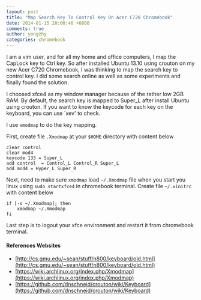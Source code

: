 ```yaml
---
layout: post
title: "Map Search Key To Control Key On Acer C720 Chromebook"
date: 2014-01-15 20:00:46 +0800
comments: true
author: yongzhy
categories: chromebook 
---
```


I am a vim user, and for all my home and office computers, I map the CapLock key to Ctrl key. So after installed Ubuntu 13.10 using crouton on my new Acer C720 Chromebook, I was thinking to map the search key to control key. I did some search online as well as some experiments and finally found the solution.

I choosed xfce4 as my window manager because of the rather low 2GB RAM. By default, the search key is mapped to Super_L after install Ubuntu using crouton. If you want to know the keycode for each key on the keyboard, you can use `xev' to check.

I use `xmodmap` to do the key mapping.

First, create file `.Xmodmap` at your `$HOME` directory with content below

    clear control
    clear mod4
    keycode 133 = Super_L
    add control  = Control_L Control_R Super_L
    add mod4 = Hyper_L Super_R

Next, need to make sure `xmodmap` load `~/.Xmodmap` file when you start you linux using `sudo startxfce4` in chromebook terminal. Create file `~/.xinitrc` with content below

    if [-s ~/.Xmodmap]; then
        xmodmap ~/.Xmodmap
    fi

Last step is to logout your xfce environment and restart it from chromebook terminal. 

#### References Websites

* [http://cs.gmu.edu/~sean/stuff/n800/keyboard/old.html](http://cs.gmu.edu/~sean/stuff/n800/keyboard/old.html)
* [https://wiki.archlinux.org/index.php/Xmodmap](https://wiki.archlinux.org/index.php/Xmodmap)
* [https://github.com/dnschneid/crouton/wiki/Keyboard](https://github.com/dnschneid/crouton/wiki/Keyboard)

